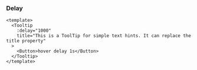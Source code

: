 ### Delay

<!--start-code-->

```vue
<template>
  <Tooltip
    :delay="1000"
    title="This is a ToolTip for simple text hints. It can replace the title property"
  >
    <Button>hover delay 1s</Button>
  </Tooltip>
</template>
```

<!--end-code-->
